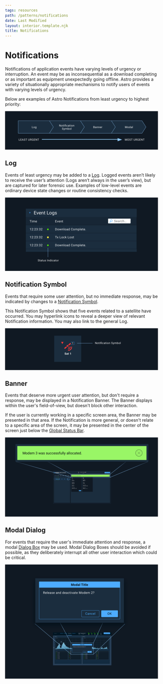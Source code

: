 ```yaml
---
tags: resources
path: /patterns/notifications
date: Last Modified
layout: interior.template.njk
title: Notifications
---
```


# Notifications

Notifications of application events have varying levels of urgency or interruption. An event may be as inconsequential as a download completing or as important as equipment unexpectedly going offline. Astro provides a variety of situationally appropriate mechanisms to notify users of events with varying levels of urgency.

Below are examples of Astro Notifications from least urgency to highest priority:

![Notification urgency.](/img/patterns/notifications-urgency.png)

## Log

Events of least urgency may be added to a [Log](/components/log). Logged events aren’t likely to receive the user’s attention (Logs aren’t always in the user’s view), but are captured for later forensic use. Examples of low-level events are ordinary device state changes or routine consistency checks.

![Notification log example.](/img/patterns/notifications-log.png)

## Notification Symbol

Events that require some user attention, but no immediate response, may be indicated by changes to a [Notification Symbol](/components/icons-and-symbols).

This Notification Symbol shows that five events related to a satellite have occurred. You may hyperlink icons to reveal a deeper view of relevant Notification information. You may also link to the general Log.

![Notification symbols example.](/img/patterns/notification-symbols.png)

## Banner

Events that deserve more urgent user attention, but don't require a response, may be displayed in a Notification Banner. The Banner displays within the user's field-of-view, but doesn't block other interaction.

If the user is currently working in a specific screen area, the Banner may be presented in that area. If the Notification is more general, or doesn't relate to a specific area of the screen, it may be presented in the center of the screen just below the [Global Status Bar](/components/global-status-bar).

![Notification symbols example.](/img/patterns/notifications-banner.png)

## Modal Dialog

For events that require the user's immediate attention and response, a modal [Dialog Box](/components/dialog-box) may be used. Modal Dialog Boxes should be avoided if possible, as they deliberately interrupt all other user interaction which could be critical.

![Modal dialog example.](/img/patterns/notifications-modal-dialog.png)
